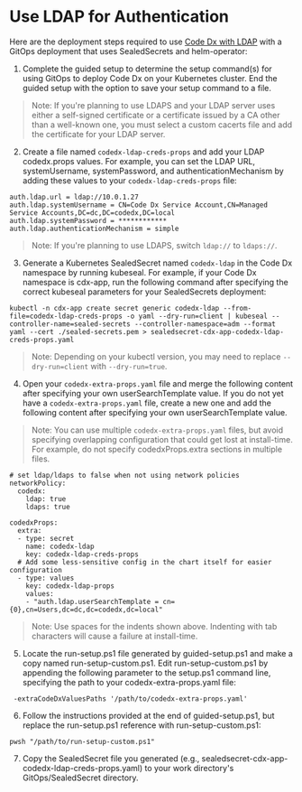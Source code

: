# Use LDAP for Authentication

Here are the deployment steps required to use [Code Dx with LDAP](https://codedx.com/Documentation/InstallGuide.html#ActiveDirectoryLDAPConfiguration) with a GitOps deployment that uses SealedSecrets and helm-operator:

1) Complete the guided setup to determine the setup command(s) for using GitOps to deploy Code Dx on your Kubernetes cluster. End the guided setup with the option to save your setup command to a file.

>Note: If you're planning to use LDAPS and your LDAP server uses either a self-signed certificate or a certificate issued by a CA other than a well-known one, you must select a custom cacerts file and add the certificate for your LDAP server.

2) Create a file named `codedx-ldap-creds-props` and add your LDAP codedx.props values. For example, you can set the LDAP URL, systemUsername, systemPassword, and authenticationMechanism by adding these values to your `codedx-ldap-creds-props` file:

```
auth.ldap.url = ldap://10.0.1.27
auth.ldap.systemUsername = CN=Code Dx Service Account,CN=Managed Service Accounts,DC=dc,DC=codedx,DC=local
auth.ldap.systemPassword = ************
auth.ldap.authenticationMechanism = simple
```

>Note: If you're planning to use LDAPS, switch `ldap://` to `ldaps://`.

3) Generate a Kubernetes SealedSecret named `codedx-ldap` in the Code Dx namespace by running kubeseal. For example, if your Code Dx namespace is cdx-app, run the following command after specifying the correct kubeseal parameters for your SealedSecrets deployment:

```
kubectl -n cdx-app create secret generic codedx-ldap --from-file=codedx-ldap-creds-props -o yaml --dry-run=client | kubeseal --controller-name=sealed-secrets --controller-namespace=adm --format yaml --cert ./sealed-secrets.pem > sealedsecret-cdx-app-codedx-ldap-creds-props.yaml
```

>Note: Depending on your kubectl version, you may need to replace `--dry-run=client` with `--dry-run=true`.

4) Open your `codedx-extra-props.yaml` file and merge the following content after specifying your own userSearchTemplate value. If you do not yet have a `codedx-extra-props.yaml` file, create a new one and add the following content after specifying your own userSearchTemplate value.

>Note: You can use multiple `codedx-extra-props.yaml` files, but avoid specifying overlapping configuration that could get lost at install-time. For example, do not specify codedxProps.extra sections in multiple files.

```
# set ldap/ldaps to false when not using network policies
networkPolicy:
  codedx:
    ldap: true
    ldaps: true

codedxProps:
  extra:
  - type: secret
    name: codedx-ldap
    key: codedx-ldap-creds-props
  # Add some less-sensitive config in the chart itself for easier configuration
  - type: values
    key: codedx-ldap-props
    values:
    - "auth.ldap.userSearchTemplate = cn={0},cn=Users,dc=dc,dc=codedx,dc=local"
```

>Note: Use spaces for the indents shown above. Indenting with tab characters will cause a failure at install-time.

5) Locate the run-setup.ps1 file generated by guided-setup.ps1 and make a copy named run-setup-custom.ps1. Edit run-setup-custom.ps1 by appending the following parameter to the setup.ps1 command line, specifying the path to your codedx-extra-props.yaml file:

```
 -extraCodeDxValuesPaths '/path/to/codedx-extra-props.yaml'
```

6) Follow the instructions provided at the end of guided-setup.ps1, but replace the run-setup.ps1 reference with run-setup-custom.ps1:

```
pwsh "/path/to/run-setup-custom.ps1"
```

7) Copy the SealedSecret file you generated (e.g., sealedsecret-cdx-app-codedx-ldap-creds-props.yaml) to your work directory's GitOps/SealedSecret directory.

